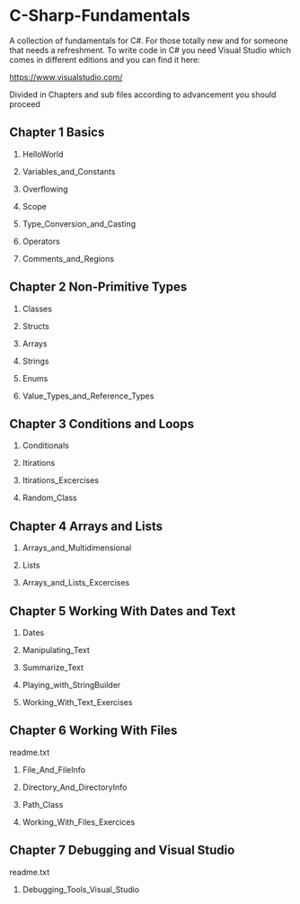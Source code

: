 # C-Sharp-Fundamentals

A collection of fundamentals for C#. For those totally new and for someone that needs a refreshment. 
To write code in C# you need Visual Studio which comes in different editions and you can find it here:

https://www.visualstudio.com/

Divided in Chapters and sub files according to advancement you should proceed

## Chapter 1 Basics

1. HelloWorld

2. Variables_and_Constants

3. Overflowing

4. Scope

5. Type_Conversion_and_Casting

6. Operators

7. Comments_and_Regions

## Chapter 2 Non-Primitive Types 

1. Classes

2. Structs

3. Arrays

4. Strings

5. Enums

6. Value_Types_and_Reference_Types

## Chapter 3 Conditions and Loops

1. Conditionals

2. Itirations

3. Itirations_Excercises

4. Random_Class

## Chapter 4 Arrays and Lists

1. Arrays_and_Multidimensional

2. Lists

3. Arrays_and_Lists_Excercises

## Chapter 5 Working With Dates and Text

1. Dates

2. Manipulating_Text

3. Summarize_Text

4. Playing_with_StringBuilder

5. Working_With_Text_Exercises

## Chapter 6 Working With Files

readme.txt

1. File_And_FileInfo

2. Directory_And_DirectoryInfo

3. Path_Class

4. Working_With_Files_Exercices

## Chapter 7 Debugging and Visual Studio

readme.txt

1. Debugging_Tools_Visual_Studio


